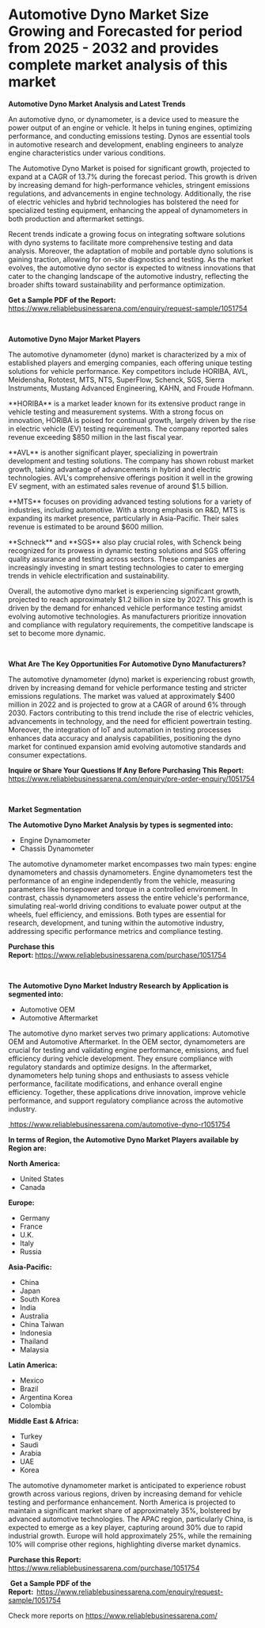 <p><h1>Automotive Dyno Market Size Growing and Forecasted for period from 2025 - 2032 and provides complete market analysis of this market</h1></p><p><strong>Automotive Dyno Market Analysis and Latest Trends</strong></p>
<p><p>An automotive dyno, or dynamometer, is a device used to measure the power output of an engine or vehicle. It helps in tuning engines, optimizing performance, and conducting emissions testing. Dynos are essential tools in automotive research and development, enabling engineers to analyze engine characteristics under various conditions.</p><p>The Automotive Dyno Market is poised for significant growth, projected to expand at a CAGR of 13.7% during the forecast period. This growth is driven by increasing demand for high-performance vehicles, stringent emissions regulations, and advancements in engine technology. Additionally, the rise of electric vehicles and hybrid technologies has bolstered the need for specialized testing equipment, enhancing the appeal of dynamometers in both production and aftermarket settings.</p><p>Recent trends indicate a growing focus on integrating software solutions with dyno systems to facilitate more comprehensive testing and data analysis. Moreover, the adaptation of mobile and portable dyno solutions is gaining traction, allowing for on-site diagnostics and testing. As the market evolves, the automotive dyno sector is expected to witness innovations that cater to the changing landscape of the automotive industry, reflecting the broader shifts toward sustainability and performance optimization.</p></p>
<p><strong>Get a Sample PDF of the Report:&nbsp;</strong> <a href="https://www.reliablebusinessarena.com/enquiry/request-sample/1051754?utm_campaign=2262&utm_medium=2&utm_source=Github&utm_content=ia&utm_term=30012025&utm_id=automotive-dyno">https://www.reliablebusinessarena.com/enquiry/request-sample/1051754</a></p>
<p>&nbsp;</p>
<p><strong>Automotive Dyno Major Market Players</strong></p>
<p><p>The automotive dynamometer (dyno) market is characterized by a mix of established players and emerging companies, each offering unique testing solutions for vehicle performance. Key competitors include HORIBA, AVL, Meidensha, Rototest, MTS, NTS, SuperFlow, Schenck, SGS, Sierra Instruments, Mustang Advanced Engineering, KAHN, and Froude Hofmann.</p><p>**HORIBA** is a market leader known for its extensive product range in vehicle testing and measurement systems. With a strong focus on innovation, HORIBA is poised for continual growth, largely driven by the rise in electric vehicle (EV) testing requirements. The company reported sales revenue exceeding $850 million in the last fiscal year.</p><p>**AVL** is another significant player, specializing in powertrain development and testing solutions. The company has shown robust market growth, taking advantage of advancements in hybrid and electric technologies. AVL's comprehensive offerings position it well in the growing EV segment, with an estimated sales revenue of around $1.5 billion.</p><p>**MTS** focuses on providing advanced testing solutions for a variety of industries, including automotive. With a strong emphasis on R&D, MTS is expanding its market presence, particularly in Asia-Pacific. Their sales revenue is estimated to be around $600 million.</p><p>**Schneck** and **SGS** also play crucial roles, with Schenck being recognized for its prowess in dynamic testing solutions and SGS offering quality assurance and testing across sectors. These companies are increasingly investing in smart testing technologies to cater to emerging trends in vehicle electrification and sustainability.</p><p>Overall, the automotive dyno market is experiencing significant growth, projected to reach approximately $1.2 billion in size by 2027. This growth is driven by the demand for enhanced vehicle performance testing amidst evolving automotive technologies. As manufacturers prioritize innovation and compliance with regulatory requirements, the competitive landscape is set to become more dynamic.</p></p>
<p>&nbsp;</p>
<p><strong>What Are The Key Opportunities For Automotive Dyno Manufacturers?</strong></p>
<p><p>The automotive dynamometer (dyno) market is experiencing robust growth, driven by increasing demand for vehicle performance testing and stricter emissions regulations. The market was valued at approximately $400 million in 2022 and is projected to grow at a CAGR of around 6% through 2030. Factors contributing to this trend include the rise of electric vehicles, advancements in technology, and the need for efficient powertrain testing. Moreover, the integration of IoT and automation in testing processes enhances data accuracy and analysis capabilities, positioning the dyno market for continued expansion amid evolving automotive standards and consumer expectations.</p></p>
<p><strong>Inquire or Share Your Questions If Any Before Purchasing This Report:</strong> <a href="https://www.reliablebusinessarena.com/enquiry/pre-order-enquiry/1051754?utm_campaign=2262&utm_medium=2&utm_source=Github&utm_content=ia&utm_term=30012025&utm_id=automotive-dyno">https://www.reliablebusinessarena.com/enquiry/pre-order-enquiry/1051754</a></p>
<p>&nbsp;</p>
<p><strong>Market Segmentation</strong></p>
<p><strong>The Automotive Dyno Market Analysis by types is segmented into:</strong></p>
<p><ul><li>Engine Dynamometer</li><li>Chassis Dynamometer</li></ul></p>
<p><p>The automotive dynamometer market encompasses two main types: engine dynamometers and chassis dynamometers. Engine dynamometers test the performance of an engine independently from the vehicle, measuring parameters like horsepower and torque in a controlled environment. In contrast, chassis dynamometers assess the entire vehicle's performance, simulating real-world driving conditions to evaluate power output at the wheels, fuel efficiency, and emissions. Both types are essential for research, development, and tuning within the automotive industry, addressing specific performance metrics and compliance testing.</p></p>
<p><strong>Purchase this Report:&nbsp;</strong><a href="https://www.reliablebusinessarena.com/purchase/1051754?utm_campaign=2262&utm_medium=2&utm_source=Github&utm_content=ia&utm_term=30012025&utm_id=automotive-dyno">https://www.reliablebusinessarena.com/purchase/1051754</a></p>
<p>&nbsp;</p>
<p><strong>The Automotive Dyno Market Industry Research by Application is segmented into:</strong></p>
<p><ul><li>Automotive OEM</li><li>Automotive Aftermarket</li></ul></p>
<p><p>The automotive dyno market serves two primary applications: Automotive OEM and Automotive Aftermarket. In the OEM sector, dynamometers are crucial for testing and validating engine performance, emissions, and fuel efficiency during vehicle development. They ensure compliance with regulatory standards and optimize designs. In the aftermarket, dynamometers help tuning shops and enthusiasts to assess vehicle performance, facilitate modifications, and enhance overall engine efficiency. Together, these applications drive innovation, improve vehicle performance, and support regulatory compliance across the automotive industry.</p></p>
<p><a href="https://www.reliablebusinessarena.com/automotive-dyno-r1051754?utm_campaign=2262&utm_medium=2&utm_source=Github&utm_content=ia&utm_term=30012025&utm_id=automotive-dyno">&nbsp;https://www.reliablebusinessarena.com/automotive-dyno-r1051754</a></p>
<p><strong>In terms of Region, the Automotive Dyno Market Players available by Region are:</strong></p>
<p>
    <p> <strong> North America: </strong>
        <ul>
            <li>United States</li>
            <li>Canada</li>
        </ul>
        </p> 
    <p> <strong> Europe: </strong>
        <ul>
            <li>Germany</li>
            <li>France</li>
            <li>U.K.</li>
            <li>Italy</li>
            <li>Russia</li>
        </ul>
        </p> 
    <p> <strong> Asia-Pacific: </strong>
        <ul>
            <li>China</li>
            <li>Japan</li>
            <li>South Korea</li>
            <li>India</li>
            <li>Australia</li>
            <li>China Taiwan</li>
            <li>Indonesia</li>
            <li>Thailand</li>
            <li>Malaysia</li>
        </ul>
        </p> 
    <p> <strong> Latin America: </strong>
        <ul>
            <li>Mexico</li>
            <li>Brazil</li>
            <li>Argentina Korea</li>
            <li>Colombia</li>
        </ul>
        </p> 
    <p> <strong> Middle East & Africa: </strong>
        <ul>
            <li>Turkey</li>
            <li>Saudi</li>
            <li>Arabia</li>
            <li>UAE</li>
            <li>Korea</li>
        </ul>
    </p>
    </p>
<p><p>The automotive dynamometer market is anticipated to experience robust growth across various regions, driven by increasing demand for vehicle testing and performance enhancement. North America is projected to maintain a significant market share of approximately 35%, bolstered by advanced automotive technologies. The APAC region, particularly China, is expected to emerge as a key player, capturing around 30% due to rapid industrial growth. Europe will hold approximately 25%, while the remaining 10% will comprise other regions, highlighting diverse market dynamics.</p></p>
<p><strong>Purchase this Report: </strong><a href="https://www.reliablebusinessarena.com/purchase/1051754?utm_campaign=2262&utm_medium=2&utm_source=Github&utm_content=ia&utm_term=30012025&utm_id=automotive-dyno">https://www.reliablebusinessarena.com/purchase/1051754</a></p>
<p>&nbsp;<strong>Get a Sample PDF of the Report:&nbsp;&nbsp;</strong><a href="https://www.reliablebusinessarena.com/enquiry/request-sample/1051754?utm_campaign=2262&utm_medium=2&utm_source=Github&utm_content=ia&utm_term=30012025&utm_id=automotive-dyno">https://www.reliablebusinessarena.com/enquiry/request-sample/1051754</a></p>
<p><strong></strong></p>
<p>Check more reports on <a href="https://www.reliablebusinessarena.com/?utm_campaign=2262&utm_medium=2&utm_source=Github&utm_content=ia&utm_term=30012025&utm_id=automotive-dyno">https://www.reliablebusinessarena.com/</a></p>